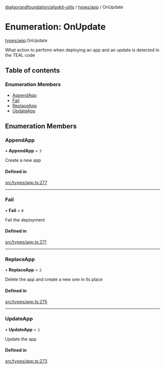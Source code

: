 [@algorandfoundation/algokit-utils](../README.md) / [types/app](../modules/types_app.md) / OnUpdate

# Enumeration: OnUpdate

[types/app](../modules/types_app.md).OnUpdate

What action to perform when deploying an app and an update is detected in the TEAL code

## Table of contents

### Enumeration Members

- [AppendApp](types_app.OnUpdate.md#appendapp)
- [Fail](types_app.OnUpdate.md#fail)
- [ReplaceApp](types_app.OnUpdate.md#replaceapp)
- [UpdateApp](types_app.OnUpdate.md#updateapp)

## Enumeration Members

### AppendApp

• **AppendApp** = ``3``

Create a new app

#### Defined in

[src/types/app.ts:277](https://github.com/algorandfoundation/algokit-utils-ts/blob/main/src/types/app.ts#L277)

___

### Fail

• **Fail** = ``0``

Fail the deployment

#### Defined in

[src/types/app.ts:271](https://github.com/algorandfoundation/algokit-utils-ts/blob/main/src/types/app.ts#L271)

___

### ReplaceApp

• **ReplaceApp** = ``2``

Delete the app and create a new one in its place

#### Defined in

[src/types/app.ts:275](https://github.com/algorandfoundation/algokit-utils-ts/blob/main/src/types/app.ts#L275)

___

### UpdateApp

• **UpdateApp** = ``1``

Update the app

#### Defined in

[src/types/app.ts:273](https://github.com/algorandfoundation/algokit-utils-ts/blob/main/src/types/app.ts#L273)
